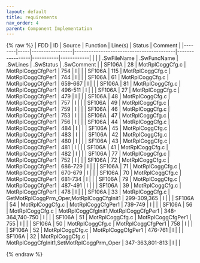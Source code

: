 ```yaml
---
layout: default
title: requirements
nav_order: 4
parent: Component Implementation
---
```

{% raw %}
| FDD    | ID  | Source          | Function                                 | Line(s)         | Status    | Comment    |
|--------|-----|-----------------|------------------------------------------|-----------------|-----------|------------|
|        |     | .SwFileName     | .SwFuncName                              | .SwLines        | .SwStatus | .SwComment |
| SF106A | 28  | MotRplCoggCfg.c | MotRplCoggCfgPer1                        | 754             | I         |            |
| SF106A | 115 | MotRplCoggCfg.c | MotRplCoggCfgPer1                        | 744             | I         |            |
| SF106A | 61  | MotRplCoggCfg.c | MotRplCoggCfgPer1                        | 659-667         | I         |            |
| SF106A | 81  | MotRplCoggCfg.c | MotRplCoggCfgPer1                        | 496-511         | I         |            |
| SF106A | 27  | MotRplCoggCfg.c | MotRplCoggCfgPer1                        | 479             | I         |            |
| SF106A | 48  | MotRplCoggCfg.c | MotRplCoggCfgPer1                        | 757             | I         |            |
| SF106A | 49  | MotRplCoggCfg.c | MotRplCoggCfgPer1                        | 759             | I         |            |
| SF106A | 46  | MotRplCoggCfg.c | MotRplCoggCfgPer1                        | 753             | I         |            |
| SF106A | 47  | MotRplCoggCfg.c | MotRplCoggCfgPer1                        | 756             | I         |            |
| SF106A | 44  | MotRplCoggCfg.c | MotRplCoggCfgPer1                        | 484             | I         |            |
| SF106A | 45  | MotRplCoggCfg.c | MotRplCoggCfgPer1                        | 483             | I         |            |
| SF106A | 42  | MotRplCoggCfg.c | MotRplCoggCfgPer1                        | 480             | I         |            |
| SF106A | 43  | MotRplCoggCfg.c | MotRplCoggCfgPer1                        | 481             | I         |            |
| SF106A | 41  | MotRplCoggCfg.c | MotRplCoggCfgPer1                        | 482             | I         |            |
| SF106A | 77  | MotRplCoggCfg.c | MotRplCoggCfgPer1                        | 752             | I         |            |
| SF106A | 72  | MotRplCoggCfg.c | MotRplCoggCfgPer1                        | 686-729         | I         |            |
| SF106A | 71  | MotRplCoggCfg.c | MotRplCoggCfgPer1                        | 670-679         | I         |            |
| SF106A | 70  | MotRplCoggCfg.c | MotRplCoggCfgPer1                        | 681-734         | I         |            |
| SF106A | 79  | MotRplCoggCfg.c | MotRplCoggCfgPer1                        | 487-491         | I         |            |
| SF106A | 39  | MotRplCoggCfg.c | MotRplCoggCfgPer1                        | 478             | I         |            |
| SF106A | 33  | MotRplCoggCfg.c | GetMotRplCoggPrm_Oper,MotRplCoggCfgInit1 | 299-309,365     | I         |            |
| SF106A | 54  | MotRplCoggCfg.c | MotRplCoggCfgPer1                        | 739-749         | I         |            |
| SF106A | 56  | MotRplCoggCfg.c | MotRplCoggCfgInit1,MotRplCoggCfgPer1     | 348-364,740-750 | I         |            |
| SF106A | 51  | MotRplCoggCfg.c | MotRplCoggCfgPer1                        | 755             | I         |            |
| SF106A | 50  | MotRplCoggCfg.c | MotRplCoggCfgPer1                        | 758             | I         |            |
| SF106A | 52  | MotRplCoggCfg.c | MotRplCoggCfgPer1                        | 476-761         | I         |            |
| SF106A | 32  | MotRplCoggCfg.c | MotRplCoggCfgInit1,SetMotRplCoggPrm_Oper | 347-363,801-813 | I         |            |

{% endraw %}